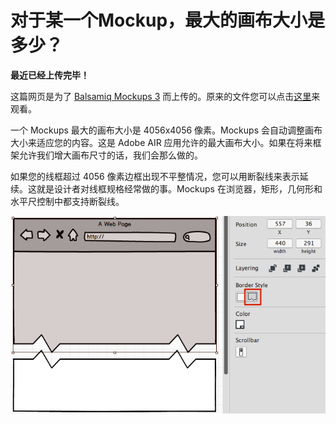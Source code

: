 # 对于某一个Mockup，最大的画布大小是多少？

**最近已经上传完毕！** 
   
这篇网页是为了 [Balsamiq Mockups 3](https://balsamiq.com/products/mockups/) 而上传的。原来的文件您可以点击[这里](http://media.balsamiq.com/files/Balsamiq_Mockups_v1-v2_Docs.pdf)来观看。  

一个 Mockups 最大的画布大小是 4056x4056 像素。Mockups 会自动调整画布大小来适应您的内容。这是 Adobe AIR 应用允许的最大画布大小。如果在将来框架允许我们增大画布尺寸的话，我们会那么做的。

如果您的线框超过 4056 像素边框出现不平整情况，您可以用断裂线来表示延续。这就是设计者对线框规格经常做的事。Mockups 在浏览器，矩形，几何形和水平尺控制中都支持断裂线。

![image](images/breaklines.png)
